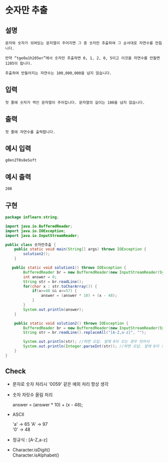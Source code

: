 # 숫자만 추출

## 설명

    문자와 숫자가 섞여있는 문자열이 주어지면 그 중 숫자만 추출하여 그 순서대로 자연수를 만듭니다.

    만약 “tge0a1h205er”에서 숫자만 추출하면 0, 1, 2, 0, 5이고 이것을 자연수를 만들면 1205이 됩니다.

    추출하여 만들어지는 자연수는 100,000,000을 넘지 않습니다.

## 입력

    첫 줄에 숫자가 썩인 문자열이 주어집니다. 문자열의 길이는 100을 넘지 않습니다.

## 출력

    첫 줄에 자연수를 출력합니다.

## 예시 입력

    g0en2T0s8eSoft
    
## 예시 출력

    208
    
## 구현

```JAVA
package inflearn.string;

import java.io.BufferedReader;
import java.io.IOException;
import java.io.InputStreamReader;

public class 숫자만추출 {
    public static void main(String[] args) throws IOException {
        solution2();
    }

   public static void solution1() throws IOException {
        BufferedReader br = new BufferedReader(new InputStreamReader(System.in));
        int answer = 0;
        String str = br.readLine();
        for(char x : str.toCharArray()) {
            if(x>=48 && x<=57) {
                answer = (answer * 10) + (x - 48);
            }
        }
        System.out.println(answer);
    }

    public static void solution2() throws IOException {
        BufferedReader br = new BufferedReader(new InputStreamReader(System.in));
        String str = br.readLine().replaceAll("[A-Z,a-z]", "");

        System.out.println(str); //하면 오답. 앞에 0이 오는 경우 잇어서
        System.out.println(Integer.parseInt(str)); //하면 오답. 앞에 0이 오는 경우 잇어서
    }
}
```

## Check

* 문자로 숫자 처리시 '0059' 같은 예외 처리 항상 생각

* 숫자 자릿수 올림 처리
    
    answer = (answer * 10) + (x - 48);

* ASCII 
    
    'a' -> 65
    'A' -> 97  
    '0' -> 48
    
* 정규식 : [A-Z,a-z] 

* Character.isDigit() <br>
  Character.isAlphabet()

 





